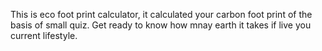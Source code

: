 This is eco foot print calculator, it calculated your carbon foot print of the basis of small quiz. Get ready to know how mnay earth it takes if live you current lifestyle.
